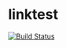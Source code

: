 # linktest
[![Build Status](https://dev.azure.com/solutionsarchitectc/agileProject/_apis/build/status/Pranab8103.linktest?branchName=main)](https://dev.azure.com/solutionsarchitectc/agileProject/_build/latest?definitionId=22&branchName=main)
